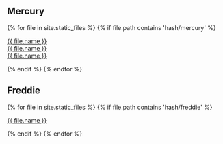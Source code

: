 ## Mercury

{% for file in site.static_files %}
{% if file.path contains 'hash/mercury' %}

  <a href="{{ site.baseurl }}{{ file.path }}">{{ file.name }}</a><br />
  <a href="{{ site.baseurl }}{{ file.path }}">{{ file.name }}</a><br />
  <a href="{{ site.baseurl }}{{ file.path }}">{{ file.name }}</a>

{% endif %}
{% endfor %}

## Freddie

{% for file in site.static_files %}
{% if file.path contains 'hash/freddie' %}

  <a href="{{ site.baseurl }}{{ file.path }}">{{ file.name }}</a>

{% endif %}
{% endfor %}
